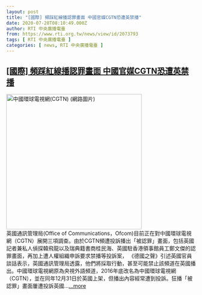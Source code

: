 ```yaml
---
layout: post
title: "[國際] 頻踩紅線播認罪畫面 中國官媒CGTN恐遭英禁播"
date: 2020-07-28T08:10:49.000Z
author: RTI 中央廣播電臺
from: https://www.rti.org.tw/news/view/id/2073793
tags: [ RTI 中央廣播電臺 ]
categories: [ news, RTI 中央廣播電臺 ]
---
```

<!--1595923849000-->
[[國際] 頻踩紅線播認罪畫面 中國官媒CGTN恐遭英禁播](https://www.rti.org.tw/news/view/id/2073793)
------

<div>
<img src="https://static.rti.org.tw/assets/thumbnails/2018/09/19/153732784966204.jpg" width="360" alt="中國環球電視網(CGTN) (網路圖片)" title="中國環球電視網(CGTN) (網路圖片)"><br>英國通訊管理局(Office of Communications，Ofcom)目前正在對中國環球電視網（CGTN）展開三項調查。由於CGTN頻遭投訴播出「被認罪」畫面，包括英國記者兼私人偵探韓飛龍以及瑞典籍書商桂民海、英國駐香港領事館員工鄭文傑的認罪畫面，再加上遭人權組織申訴要求禁播等投訴案， 《德國之聲》引述英國官員談話表示，英國通訊管理局透露，他們將採取行動，甚至可能禁止該頻道在英國播出。中國環球電視網原為央視外語頻道，2016年底改名為中國環球電視網（CGTN），並在同年12月31日於英國上架，但播出內容經常遭到投訴。狂播「被認罪」畫面屢遭投訴英國...<a target="_blank" href="https://www.rti.org.tw/news/view/id/2073793">...more</a>
</div>
